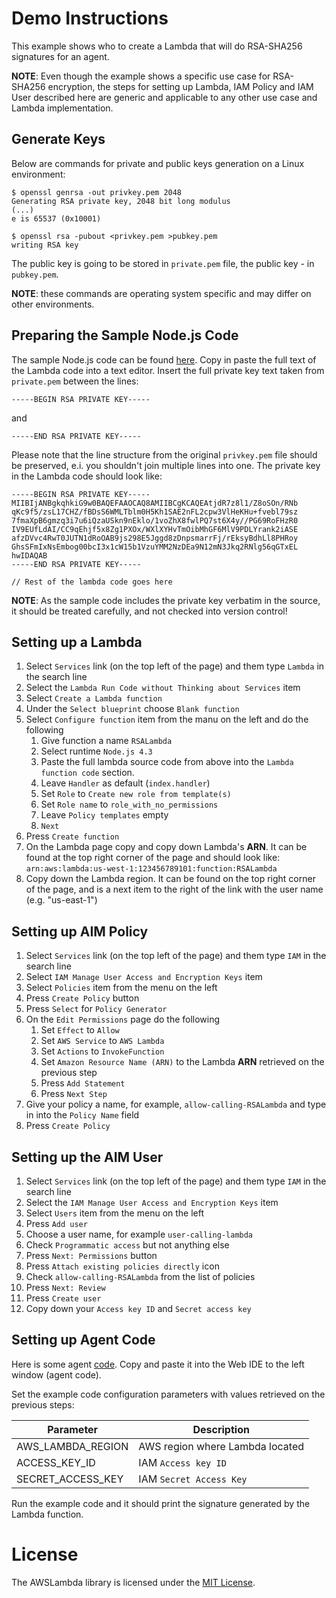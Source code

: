 # Demo Instructions

This example shows who to create a Lambda that will do RSA-SHA256 signatures for an agent.

**NOTE**: Even though the example shows a specific use case for RSA-SHA256 encryption, 
the steps for setting up Lambda, IAM Policy and IAM User described here are generic and 
applicable to any other use case and Lambda implementation.

## Generate Keys

Below are commands for private and public keys generation on a Linux environment:

```
$ openssl genrsa -out privkey.pem 2048
Generating RSA private key, 2048 bit long modulus
(...)
e is 65537 (0x10001)

$ openssl rsa -pubout <privkey.pem >pubkey.pem
writing RSA key
```

The public key is going to be stored in `private.pem` file, the public key - in `pubkey.pem`.

**NOTE**: these commands are operating system specific and may differ on other environments.

## Preparing the Sample Node.js Code

The sample Node.js code can be found [here](RSALambda.js). Copy in paste the full text of the 
Lambda code into a text editor.  Insert the full private key text taken from `private.pem` 
between the lines: 

```
-----BEGIN RSA PRIVATE KEY-----
``` 
and 
```
-----END RSA PRIVATE KEY-----
```
Please note that the line structure from the original `privkey.pem` file should be preserved, e.i. 
you shouldn't join multiple lines into one. The private key in the Lambda code should look like:

```
-----BEGIN RSA PRIVATE KEY-----
MIIBIjANBgkqhkiG9w0BAQEFAAOCAQ8AMIIBCgKCAQEAtjdR7z8l1/Z8oSOn/RNb
qKc9f5/zsL17CHZ/fBDsS6WMLTblm0H5Kh1SAE2nFL2cpw3VlHeKHu+fvebl79sz
7fmaXpB6gmzq3i7u6iQzaUSkn9nEklo/1voZhX8fwlPQ7st6X4y//PG69RoFHzR0
IV9EUfLdAI/CC9qEhjf5x8Zg1PXOx/WXlXYHvTmOibMhGF6MlV9PDLYrank2iASE
afzDVvc4RwT0JUTN1dRoOAB9js298E5Jggd8zDnpsmarrFj/rEksyBdhLl8PHRoy
GhsSFmIxNsEmbog00bcI3x1cW15b1VzuYMM2NzDEa9N12mN3Jkq2RNlg56qGTxEL
hwIDAQAB
-----END RSA PRIVATE KEY-----

// Rest of the lambda code goes here
```

**NOTE**: As the sample code includes the private key verbatim in the source, 
it should be treated carefully, and not checked into version control!

## Setting up a Lambda

1. Select `Services` link (on the top left of the page) and them type `Lambda` in the search line
1. Select the `Lambda Run Code without Thinking about Services` item
1. Select `Create a Lambda function`
1. Under the `Select blueprint` choose `Blank function`
1. Select `Configure function` item from the manu on the left and do the following
    1. Give function a name `RSALambda`
    1. Select runtime `Node.js 4.3`
    1. Paste the full lambda source code from above into the `Lambda function code` section.
    1. Leave `Handler` as default (`index.handler`)
    1. Set `Role` to `Create new role from template(s)`
    1. Set `Role name` to `role_with_no_permissions`
    1. Leave `Policy templates` empty
    1. `Next`
1. Press `Create function`
1. On the Lambda page copy and copy down Lambda's **ARN**. It can be found at the top right corner 
of the page and should look like: `arn:aws:lambda:us-west-1:123456789101:function:RSALambda`
1. Copy down the Lambda region. It can be found on the top right corner of the page, 
and is a next item to the right of the link with the user name (e.g. "us-east-1") 


## Setting up AIM Policy

1. Select `Services` link (on the top left of the page) and them type `IAM` in the search line
1. Select `IAM Manage User Access and Encryption Keys` item
1. Select `Policies` item from the menu on the left
1. Press `Create Policy` button
1. Press `Select` for `Policy Generator`
1. On the `Edit Permissions` page do the following
    1. Set `Effect` to `Allow`
    1. Set `AWS Service` to `AWS Lambda`
    1. Set `Actions` to `InvokeFunction`
    1. Set `Amazon Resource Name (ARN)` to the Lambda **ARN** retrieved on the previous step
    1. Press `Add Statement`
    1. Press `Next Step`
1. Give your policy a name, for example, `allow-calling-RSALambda` and type in into the `Policy Name` field
1. Press `Create Policy`

## Setting up the AIM User

1. Select `Services` link (on the top left of the page) and them type `IAM` in the search line
1. Select the `IAM Manage User Access and Encryption Keys` item
1. Select `Users` item from the menu on the left
1. Press `Add user`
1. Choose a user name, for example `user-calling-lambda`
1. Check `Programmatic access` but not anything else
1. Press `Next: Permissions` button
1. Press `Attach existing policies directly` icon
1. Check `allow-calling-RSALambda` from the list of policies
1. Press `Next: Review`
1. Press `Create user`
1. Copy down your `Access key ID` and `Secret access key`

## Setting up Agent Code

Here is some agent [code](agent.nut). Copy and paste it into the Web IDE to the left window (agent code).

Set the example code configuration parameters with values retrieved on the previous steps:

Parameter             | Description
----------------------| -----------
AWS_LAMBDA_REGION     | AWS region where Lambda located
ACCESS_KEY_ID         | IAM `Access key ID`
SECRET_ACCESS_KEY     | IAM `Secret Access Key`

Run the example code and it should print the signature generated by the Lambda function.

# License

The AWSLambda library is licensed under the [MIT License](../../LICENSE).


